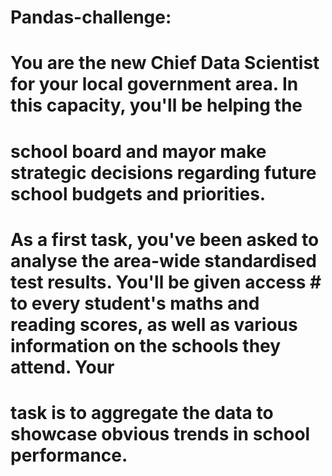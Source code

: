 # Pandas-challenge:

# You are the new Chief Data Scientist for your local government area. In this capacity, you'll be helping the 
# school board and mayor make strategic decisions regarding future school budgets and priorities.

# As a first task, you've been asked to analyse the area-wide standardised test results. You'll be given access # to every student's maths and reading scores, as well as various information on the schools they attend. Your 
# task is to aggregate the data to showcase obvious trends in school performance.
